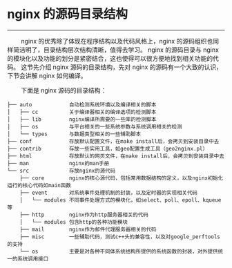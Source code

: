 # nginx 的源码目录结构
***

&emsp;&emsp;
nginx 的优秀除了体现在程序结构以及代码风格上，nginx 的源码组织也同样简洁明了，目录结构层次结构清晰，值得去学习。
nginx 的源码目录与 nginx 的模块化以及功能的划分是紧密结合，这也使得可以很方便地找到相关功能的代码。
这节先介绍 nginx 源码的目录结构，先对 nginx 的源码有一个大致的认识，下节会讲解 nginx 如何编译。

&emsp;&emsp;
下面是 nginx 源码的目录结构：

    ├── auto            自动检测系统环境以及编译相关的脚本
    │   ├── cc          关于编译器相关的编译选项的检测脚本
    │   ├── lib         nginx编译所需要的一些库的检测脚本
    │   ├── os          与平台相关的一些系统参数与系统调用相关的检测
    │   └── types       与数据类型相关的一些辅助脚本
    ├── conf            存放默认配置文件，在make install后，会拷贝到安装目录中去
    ├── contrib         存放一些实用工具，如geo配置生成工具（geo2nginx.pl）
    ├── html            存放默认的网页文件，在make install后，会拷贝到安装目录中去
    ├── man             nginx的man手册
    └── src             存放nginx的源代码
        ├── core        nginx的核心源代码，包括常用数据结构的定义，以及nginx初始化运行的核心代码如main函数
        ├── event       对系统事件处理机制的封装，以及定时器的实现相关代码
        │   └── modules 不同事件处理方式的模块化，如select、poll、epoll、kqueue等
        ├── http        nginx作为http服务器相关的代码
        │   └── modules 包含http的各种功能模块
        ├── mail        nginx作为邮件代理服务器相关的代码
        ├── misc        一些辅助代码，测试c++头的兼容性，以及对google_perftools的支持
        └── os          主要是对各种不同体系统结构所提供的系统函数的封装，对外提供统一的系统调用接口